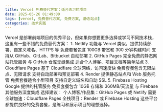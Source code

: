```yaml
---
title: Vercel 免费替代方案：适合练习的项目
date: 2025-05-26 01:49:00
tags: [vercel, 免费替代方案, 免费方案, 静态站点]
categories: 技术实践
---
```


Vercel 是部署前端项目的优秀平台，但如果你想要更多选择或学习不同技术栈，这里有一些不错的免费替代方案： 1. Netlify 功能与 Vercel 类似，提供持续部署、自定义域名、HTTPS 等 免费套餐包含 100GB 带宽和 300 分钟构建时间 支持从 GitHub、GitLab、Bitbucket 自动部署 2. GitHub Pages 完全免费的静态网站托管服务 与 GitHub 仓库无缝集成 适合个人博客、项目文档等简单站点 3. Cloudflare Pages 基于 Cloudflare 全球网络，访问速度快 免费套餐包含无限站点、无限请求 支持自动部署和预览部署 4. Render 提供静态站点和 Web 服务托管 免费套餐适合小型项目 支持自定义域名和自动 SSL 5. Firebase Hosting Google 提供的托管服务 免费套餐包含 10GB 存储和 360MB/天流量 与 Firebase 其他服务深度集成 选择建议： 个人博客/作品集：GitHub Pages 或 Netlify 需要全球加速：Cloudflare Pages 全栈项目：Render 或 Firebase Hosting 这些平台都提供良好的免费套餐，是练习和展示项目的理想选择。